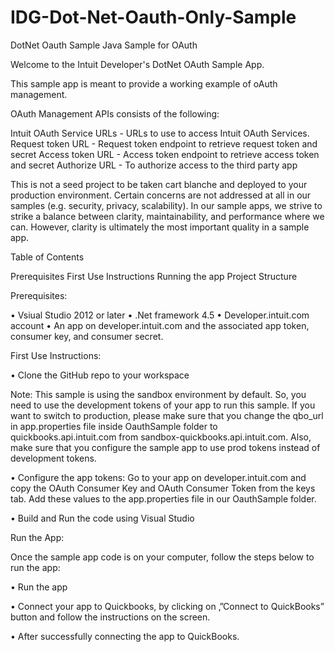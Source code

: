 # IDG-Dot-Net-Oauth-Only-Sample
DotNet Oauth Sample
Java Sample for OAuth

Welcome to the Intuit Developer's DotNet OAuth Sample App.

This sample app is meant to provide a working example of oAuth management.

OAuth Management APIs consists of the following:

Intuit OAuth Service URLs - URLs to use to access Intuit OAuth Services. Request token URL - Request token endpoint to retrieve request token and secret Access token URL - Access token endpoint to retrieve access token and secret Authorize URL - To authorize access to the third party app

This is not a seed project to be taken cart blanche and deployed to your production environment. Certain concerns are not addressed at all in our samples (e.g. security, privacy, scalability). In our sample apps, we strive to strike a balance between clarity, maintainability, and performance where we can. However, clarity is ultimately the most important quality in a sample app.

Table of Contents

Prerequisites
First Use Instructions
Running the app
Project Structure

Prerequisites:

• Vsiual Studio 2012 or later
• .Net framework 4.5
• Developer.intuit.com account
• An app on developer.intuit.com and the associated app token, consumer key, and consumer secret.

First Use Instructions:

• Clone the GitHub repo to your workspace

Note: This sample is using the sandbox environment by default. So, you need to use the development tokens of your app to run this sample. If you want to switch to production, please make sure that you change the qbo_url in app.properties file inside OauthSample folder to quickbooks.api.intuit.com from sandbox-quickbooks.api.intuit.com. Also, make sure that you configure the sample app to use prod tokens instead of development tokens.

• Configure the app tokens: Go to your app on developer.intuit.com and copy the OAuth Consumer Key and OAuth Consumer Token from the keys tab. Add these values to the app.properties file in our OauthSample folder.

• Build and Run the code using Visual Studio

Run the App:

Once the sample app code is on your computer, follow the steps below to run the app:

• Run the app

• Connect your app to Quickbooks, by clicking on ‚”Connect to QuickBooks” button and follow the instructions on the screen.

• After successfully connecting the app to QuickBooks.

